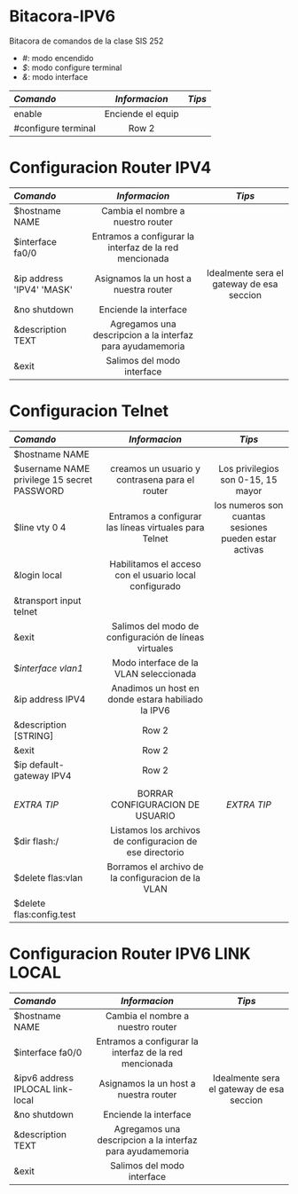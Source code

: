 # Bitacora-IPV6
Bitacora de comandos de la clase SIS 252
- *#*: modo encendido
- *$*: modo configure terminal
- *&*: modo interface

| *Comando* | *Informacion* | *Tips* |
|:--------|:--------:|:--------:|
|  enable   |  Enciende el equip   |     |
|  #configure terminal   |  Row 2   |    |

# Configuracion Router IPV4

| *Comando* | *Informacion* | *Tips* |
|:--------|:--------:|:--------:|
|  $hostname NAME  |  Cambia el nombre a nuestro router  |     |
|  $interface fa0/0   |  Entramos a configurar la interfaz de la red mencionada   |    |
|  &ip address 'IPV4' 'MASK'  |  Asignamos la un host a nuestra router   |  Idealmente sera el gateway de esa seccion | 
|  &no shutdown   |  Enciende la interface  |   | 
|  &description TEXT   |  Agregamos una descripcion a la interfaz para ayudamemoria  |   |
|  &exit   | Salimos del modo interface   |   |


# Configuracion Telnet
| *Comando* | *Informacion* | *Tips* |
|:--------|:--------:|:--------:|
|  $hostname NAME   |    |   | 
|  $username NAME privilege 15 secret PASSWORD  | creamos un usuario y contrasena para el router  | Los privilegios son 0-15, 15 mayor  | 
|  $line vty 0 4  |  Entramos a configurar las líneas virtuales para Telnet  |  los numeros son cuantas sesiones pueden estar activas   |
|  &login local  |  Habilitamos el acceso con el usuario local configurado  |   |
|  &transport input telnet |    |    |
|  &exit  |  Salimos del modo de configuración de líneas virtuales  |   |
|  $*interface vlan1*   |  Modo interface de la VLAN seleccionada   |     |
|  &ip address IPV4   |  Anadimos un host en donde estara habiliado la IPV6   |    |
|  &description [STRING]   |  Row 2   |    |
|  &exit   |  Row 2   |    |
|  $ip default-gateway IPV4   |  Row 2   |    |
|||
| *EXTRA TIP* | BORRAR CONFIGURACION DE USUARIO  | *EXTRA TIP* |
|  $dir flash:/ | Listamos los archivos de configuracion de ese directorio | |
|  $delete flas:vlan | Borramos el archivo de la configuracion de la VLAN | |
|  $delete flas:config.test |  | |



# Configuracion Router IPV6 LINK LOCAL

| *Comando* | *Informacion* | *Tips* |
|:--------|:--------:|:--------:|
|  $hostname NAME  |  Cambia el nombre a nuestro router  |     |
|  $interface fa0/0   |  Entramos a configurar la interfaz de la red mencionada   |    |
|  &ipv6 address IPLOCAL link-local  |  Asignamos la un host a nuestra router   |  Idealmente sera el gateway de esa seccion | 
|  &no shutdown   |  Enciende la interface  |   | 
|  &description TEXT   |  Agregamos una descripcion a la interfaz para ayudamemoria  |   |
|  &exit   | Salimos del modo interface   |   |
